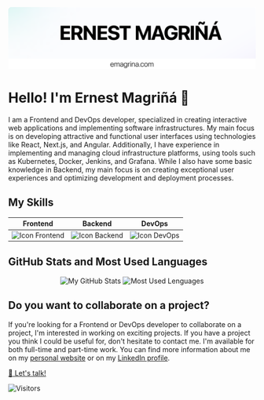 <link rel="stylesheet" href="https://use.fontawesome.com/releases/v5.15.3/css/all.css" integrity="sha384-DQN7KnA12m4ZV7i+FxRnLW9xu4lGOaS7lLxisYwNKpzcq3wqz6U7o+Mpvz9Xp3q+" crossorigin="anonymous">

![](./header.png)

# Hello! I'm Ernest Magriñá :wave:

I am a Frontend and DevOps developer, specialized in creating interactive web applications and implementing software infrastructures. My main focus is on developing attractive and functional user interfaces using technologies like React, Next.js, and Angular. Additionally, I have experience in implementing and managing cloud infrastructure platforms, using tools such as Kubernetes, Docker, Jenkins, and Grafana. While I also have some basic knowledge in Backend, my main focus is on creating exceptional user experiences and optimizing development and deployment processes.

<!-- Actualmente trabajo como [título del trabajo] en [nombre de la empresa]. -->

## My Skills

<div align="center">
	
| **Frontend** | **Backend** | **DevOps** |
|--------------|-------------|------------|
| <img alt="Icon Frontend" src="https://skillicons.dev/icons?i=next,react,angular,ts,js,threejs,jest,html&perline=4&theme=light"> | <img alt="Icon Backend" src="https://skillicons.dev/icons?i=express,nodejs,py,java,mysql,mongodb,firebase,bots&perline=4&theme=light"> | <img alt="Icon DevOps" src="https://skillicons.dev/icons?i=kubernetes,docker,jenkins,grafana,prometheus,git,github,bash&perline=4&theme=light"> |

</div>
	
## GitHub Stats and Most Used Languages
<div align="center">
  <img height="165em" src="https://github-readme-stats.vercel.app/api?username=emagrina&show_icons=truecount_private=true&locale=es&custom_title=My%20GitHub%20Stats" alt="My GitHub Stats"/>
  <img height="165em" src="https://github-readme-stats.vercel.app/api/top-langs/?username=emagrina&layout=compact&langs_count=10" alt="Most Used Lenguages"/>
</div>

## Do you want to collaborate on a project?
If you're looking for a Frontend or DevOps developer to collaborate on a project, 
I'm interested in working on exciting projects. If you have a project you think 
I could be useful for, don't hesitate to contact me. I'm available for both 
full-time and part-time work. You can find more information about me on my 
[personal website](emagrina.com) or on my [<i class="fab fa-linkedin-in"></i> LinkedIn profile](https://www.linkedin.com/in/emagrina/). 

[💌 Let's talk!](emagrina.com/contact)




![Visitors](https://visitor-badge.laobi.icu/badge?page_id=emagrina.emagrina)
